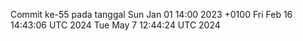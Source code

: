 Commit ke-55 pada tanggal Sun Jan 01 14:00 2023 +0100
Fri Feb 16 14:43:06 UTC 2024
Tue May  7 12:44:24 UTC 2024
